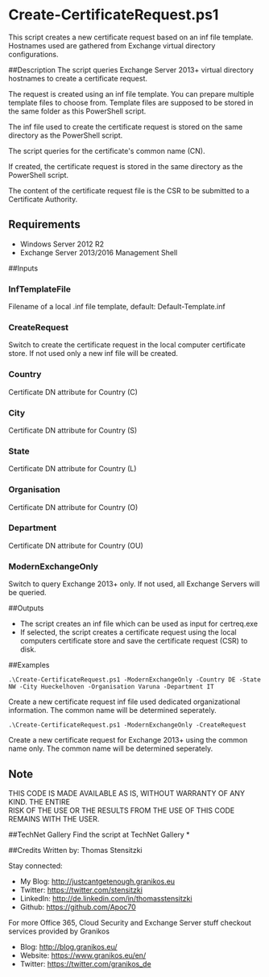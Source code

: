 # Create-CertificateRequest.ps1
This script creates a new certificate request based on an inf file template. Hostnames used are gathered from Exchange virtual directory configurations.

##Description
The script queries Exchange Server 2013+ virtual directory hostnames to create a certificate request.
    
The request is created using an inf file template. You can prepare multiple template files to choose from. 
Template files are supposed to be stored in the same folder as this PowerShell script.

The inf file used to create the certificate request is stored on the same directory as the PowerShell script.

The script queries for the certificate's common name (CN).

If created, the certificate request is stored in the same directory as the PowerShell script.

The content of the certificate request file is the CSR to be submitted to a Certificate Authority.
## Requirements
* Windows Server 2012 R2  
* Exchange Server 2013/2016 Management Shell

##Inputs
### InfTemplateFile
Filename of a local .inf file template, default: Default-Template.inf

### CreateRequest
Switch to create the certificate request in the local computer certificate store. If not used only a new inf file will be created. 

### Country
Certificate DN attribute for Country (C)

### City
Certificate DN attribute for Country (S)

### State
Certificate DN attribute for Country (L)

### Organisation
Certificate DN attribute for Country (O)

### Department
Certificate DN attribute for Country (OU)

### ModernExchangeOnly
Switch to query Exchange 2013+ only. If not used, all Exchange Servers will be queried.

##Outputs
* The script creates an inf file which can be used as input for certreq.exe
* If selected, the script creates a certificate request using the local computers certificate store and save the certificate request (CSR) to disk.

##Examples
```
.\Create-CertificateRequest.ps1 -ModernExchangeOnly -Country DE -State NW -City Hueckelhoven -Organisation Varuna -Department IT
```
Create a new certificate request inf file used dedicated organizational information. The common name will be determined seperately.

```
.\Create-CertificateRequest.ps1 -ModernExchangeOnly -CreateRequest
```
Create a new certificate request for Exchange 2013+ using the common name only. The common name will be determined seperately.

## Note
THIS CODE IS MADE AVAILABLE AS IS, WITHOUT WARRANTY OF ANY KIND. THE ENTIRE  
RISK OF THE USE OR THE RESULTS FROM THE USE OF THIS CODE REMAINS WITH THE USER.

##TechNet Gallery
Find the script at TechNet Gallery
* 


##Credits
Written by: Thomas Stensitzki

Stay connected:

* My Blog: http://justcantgetenough.granikos.eu
* Twitter: https://twitter.com/stensitzki
* LinkedIn:	http://de.linkedin.com/in/thomasstensitzki
* Github: https://github.com/Apoc70

For more Office 365, Cloud Security and Exchange Server stuff checkout services provided by Granikos

* Blog: http://blog.granikos.eu/
* Website: https://www.granikos.eu/en/
* Twitter: https://twitter.com/granikos_de
